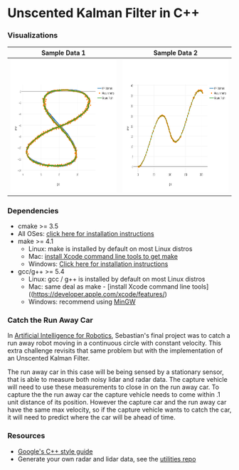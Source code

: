 # Unscented Kalman Filter in C++

### Visualizations

Sample Data 1              |  Sample Data 2                     
:-------------------------:|:-------------------------:
<img src="https://github.com/LuLi0077/SDC/blob/master/Kalman_Filters/images/ukf1.png" width="425" height="300">  |  <img src="https://github.com/LuLi0077/SDC/blob/master/Kalman_Filters/images/ukf2.png" width="425" height="300">  


### Dependencies

* cmake >= 3.5
 * All OSes: [click here for installation instructions](https://cmake.org/install/)
* make >= 4.1
  * Linux: make is installed by default on most Linux distros
  * Mac: [install Xcode command line tools to get make](https://developer.apple.com/xcode/features/)
  * Windows: [Click here for installation instructions](http://gnuwin32.sourceforge.net/packages/make.htm)
* gcc/g++ >= 5.4
  * Linux: gcc / g++ is installed by default on most Linux distros
  * Mac: same deal as make - [install Xcode command line tools]((https://developer.apple.com/xcode/features/)
  * Windows: recommend using [MinGW](http://www.mingw.org/)


### Catch the Run Away Car

In [Artificial Intelligence for Robotics](https://classroom.udacity.com/courses/cs373/lessons/672478550/concepts/7831886840923), Sebastian's final project was to catch a run away robot moving in a continuous circle with constant velocity. This extra challenge revisits that same problem but with the implementation of an Unscented Kalman Filter.

The run away car in this case will be being sensed by a stationary sensor, that is able to measure both noisy lidar and radar data. The capture vehicle will need to use these measurements to close in on the run away car. To capture the the run away car the capture vehicle needs to come within .1 unit distance of its position. However the capture car and the run away car have the same max velocity, so if the capture vehicle wants to catch the car, it will need to predict where the car will be ahead of time.


### Resources

* [Google's C++ style guide](https://google.github.io/styleguide/cppguide.html)
* Generate your own radar and lidar data, see the [utilities repo](https://github.com/udacity/CarND-Mercedes-SF-Utilities)

